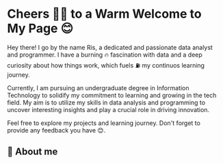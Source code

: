 # Cheers 👋🏾 to a Warm Welcome to My Page 😊
Hey there! I go by the name Ris, a dedicated and passionate data analyst and programmer. I have a burning 🔥 fascination with data and a deep curiosity about how things work, which fuels ⛽️ my continuos learning journey. 

Currently, I am pursuing an undergraduate degree in Information Technology to solidify my commitment to learning and growing in the tech field. My aim is to utilize my skills in data analysis and programming to uncover interesting insights and play a crucial role in driving innovation.

Feel free to explore my projects and learning journey. Don't forget to provide any feedback you have 😊.

## 📖 About me

## 

<!--
**PoohL0ve/PoohL0ve** is a ✨ _special_ ✨ repository because its `README.md` (this file) appears on your GitHub profile.

Here are some ideas to get you started:

- 🔭 I’m currently working on ...
- 🌱 I’m currently learning ...
- 👯 I’m looking to collaborate on ...
- 🤔 I’m looking for help with ...
- 💬 Ask me about ...
- 📫 How to reach me: ...
- 😄 Pronouns: ...
- ⚡ Fun fact: ...
-->
